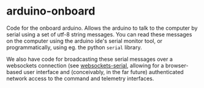 # arduino-onboard
Code for the onboard arduino. Allows the arduino to talk to the computer by serial using a set of utf-8 string messages. You can read these messages on the computer using the arduino ide's serial monitor tool, or programmatically, using eg. the python `serial` library.

We also have code for broadcasting these serial messages over a websockets connection (see [websockets-serial](https://github.com/Project-Liquid/websockets-serial), allowing for a browser-based user interface and (conceivably, in the far future) authenticated network access to the command and telemetry interfaces.
